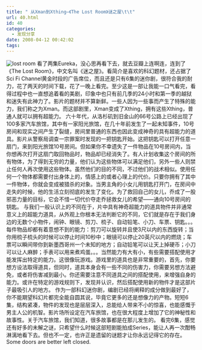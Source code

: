 ```yaml
---
title: " 从Xman到Xthing–《The Lost Room》谜之屋\t\t"
url: 40.html
id: 40
categories:
  - 发现分享
date: 2008-04-12 00:42:02
tags:
---
```


![lost room](../../../images/2008/04/desktop-cast-1024.jpg) 看了两集Eureka，没心思再看下去，就去豆瓣上连啊连，连到了《The Lost Room》，中文名叫《迷之屋》。看简介是喜欢的科幻题材，还占据了Sci Fi Channel黄金时段的广告席位，而且还是只有6集的迷你剧，很符合我的耐力，花了两天的时间下载，花了一晚上看完。至少这是一部让我能一口气看完，看得过程中也一直想追着看的美剧，印象中也只有前几季的24小时和第一季的越狱和迷失有此神力了。影片的题材并不算新鲜。一些人因为一些事而产生了特殊的能力，我们称之为Xman。而这部剧里，Xman变成了Xthing，拥有这些Xthing，普通人就可以拥有超能力。 六十年代，从洛杉矶到旧金山的66号公路上已经出现了100多家汽车旅馆，其中有一家阳光旅馆，在几十年前发生了一起未知事件，10号房间和现实之间产生了裂缝，房间里普通的东西也因此变成神奇的具有超能力的道具。影片从警察局调查一宗罪案时发现的一把钥匙开始。这把钥匙可以打开任意一扇门，来到阳光旅馆10号房间。但如果你不幸遗失了一件物品在10号房间内，当你想再次打开这扇门取回物品时，物品却已经消失了。有人计划收集这个房间的所有物体，为了得到无穷的力量，他们认为这些物体可以满足他们，另外一些人则禁止任何人再次使用这些物体。虽然他们的目的不同，不过他们的战术相似。使用任何一个物体都需要付出身体上的，情感上的或者心理上的代价。只要你拥有了其中一件物体，你就会变成被猎杀的对象。当男主角的小女儿用钥匙打开门，在房间中走失的时候，他的生活立刻彻底的发生了变化。为了救回自己的女儿，乔成了一股邪恶力量的目标，它会不惜一切代价夺走乔拯救女儿的希望——通向10号房间的钥匙。 与我们一般认识上的不同在于，片中具有神奇超能力的道具物件并非通常意义上的超能力道具，从外观上你根本无法判断它的不同，它们就是存在于我们身边的无数个小物件，闹钟、眼镜、剪刀、梳子、自动铅笔、小刀、车票、钥匙。。。每件物品却都有着意想不到的能力：剪刀可以旋转并且使3尺以内的东西旋转；当你用梳子梳头的时候可以停止时间10秒中；眼镜可以停止20英尺以内的燃烧；车票可以瞬间带你到新墨西哥州一个未知的地方；自动铅笔可以让天上掉硬币；小刀可以让人麻醉；手表可以用来煮鸡蛋。。。当然能力有大有小，有些需要搭配使用才能发挥出特定的能力。这很像玩游戏。游戏里的道具也是非常重要的，首先，你要想方设法取得道具，但同时，道具本身会有一些不同的伤害力，你需要另想方法避免，或者将伤害减到最小。你还需要注意不同道具之间的搭配使用，来增强自身的能力。或许在特定的游戏规则下，发现并认识，然后搭配使用新的物件才是这部片子最吸引人的地方。 作为一部科幻迷你剧，编剧已经将阐释的成分做到最好了，你不能期望科幻片都完全能自圆其说，毕竟它更多的还是想像力的产物。短短6集，结构紧凑，物件的发现也是层层深入，总能给人带来不小的惊喜，也能感慨于男主人公的机智。影片场所设定在汽车旅馆，也在很大程度上增加了它的神秘性和故事性。关于汽车旅馆，我们知道，很多故事都是在那儿发生的。 看完6集，感觉还有好多的未解之谜，只希望什么时候这部短剧能拍成Series，能让人再一次酣畅淋漓地看下去。但也不一定，也许正是遗留的谜题才让你永远记得它的存在。 Some doors are better left closed.